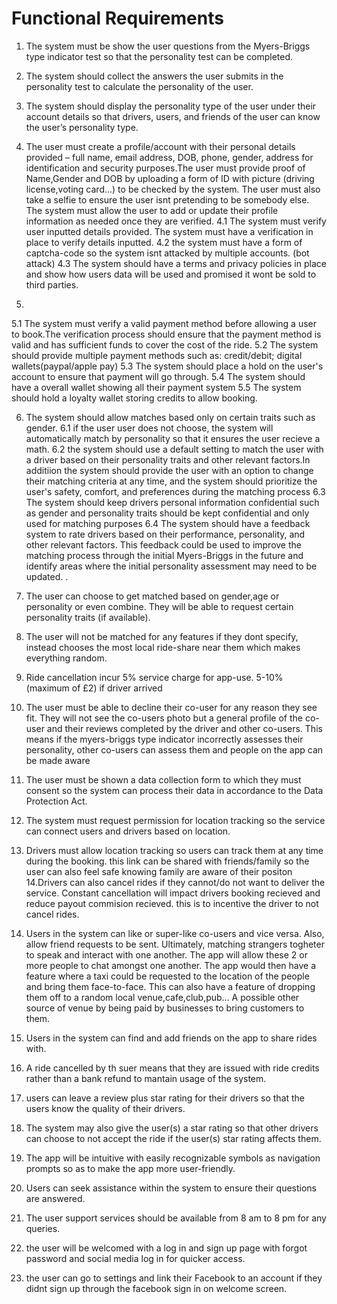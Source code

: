 # Functional Requirements
1. The system  must be show the user questions from the Myers-Briggs type indicator test so that the personality test can be completed.
2. The system should collect the answers the user submits in the personality test to calculate the personality of the user.
3. The system should display the personality type of the user under their account details so that drivers, users, and friends of the user can know the user’s personality type. 
4. The user must create a profile/account with their personal details provided – full name, email address, DOB, phone, gender, address for identification and security purposes.The user must provide proof of Name,Gender and DOB by uploading a form of ID with picture (driving license,voting card...) to be checked by the system. The user must also take a selfie to ensure the user isnt pretending to be somebody else. The system must allow the user to add or update their profile information as needed once they are verified.
4.1 The system must verify user inputted details provided. The system must have a verification in place to verify details inputted. 
4.2 the system must have a form of captcha-code so the system isnt attacked by multiple accounts. (bot attack)
4.3 The system should have a terms and privacy policies in place and show how users data will be used and promised it wont be sold to third parties.


5.
 
5.1 The system must verify a valid payment method before allowing a user to book.The verification process should ensure that the payment method is valid and has sufficient funds to cover the cost of the ride.
5.2 The system should provide multiple payment methods such as: credit/debit; digital wallets(paypal/apple pay)
5.3 The system should place a hold on the user's account to ensure that payment will go through.
5.4 The system should have a overall wallet showing all their payment system
5.5 The system should hold a loyalty wallet storing credits to allow booking.



6. The system should allow matches based only on certain traits such as gender. 
6.1 if the user user does not choose, the system will automatically match by personality so that it ensures the user recieve a math.
6.2 the system should use a default setting to match the user with a driver based on their personality traits and other relevant factors.In additiion the system should provide the user with an option to change their matching criteria at any time, and the system should prioritize the user's safety, comfort, and preferences during the matching process
6.3 The system should keep drivers personal information confidential such as gender and personality traits should be kept confidential and only used for matching purposes
6.4 The system should have a feedback system to rate drivers based on their performance, personality, and other relevant factors. This feedback could be used to improve the matching process through the initial Myers-Briggs in the future and identify areas where the initial personality assessment may need to be updated.  .
7. The user can choose to get matched based on  gender,age or personality or even combine. They will be able to request certain personality traits (if available). 
8. The user will not be matched for any features if they dont specify, instead chooses the most local ride-share near them which makes everything random.
9. Ride cancellation incur 5% service charge for app-use. 5-10% (maximum of £2) if driver arrived
10. The user must be able to decline their co-user for any reason they see fit. They will not see the co-users photo but a general profile of the co-user and their reviews completed by the driver and other co-users. This means if the myers-briggs type indicator incorrectly assesses their personality, other co-users can assess them and people on the app can be made aware
11. The user must be shown a data collection form to which they must consent so the system can process their data in accordance to the Data Protection Act.
12. The system must request permission for location tracking so the service can connect users and drivers based on location.
13. Drivers must allow location tracking so users can track them at any time during the booking. this link can be shared with friends/family so the user can also feel safe knowing family are aware of their positon 
14.Drivers can also cancel rides if they cannot/do not want to deliver the service. Constant cancellation will impact drivers booking recieved and reduce payout commision recieved. this is to incentive the driver to not cancel rides.  
15. Users in the system can like or super-like co-users and vice versa. Also, allow friend requests to be sent. Ultimately, matching strangers togheter to speak and interact with one another. The app will allow these 2 or more people to chat amongst one another. The app would then have a feature where a taxi could be requested to the location of the people and bring them face-to-face. This can also have a feature of dropping them off to a random local venue,cafe,club,pub... A possible other source of venue by being paid by businesses to bring customers to them. 
16. Users in the system can find and add friends on the app to share rides with.
17. A ride cancelled by th suer means that they are issued with ride credits rather than a bank refund to mantain usage of the system.
18. users can leave a review plus star rating for their drivers so that the users know the quality of their drivers.
19. The system may also give the user(s) a star rating so that other drivers can choose to not accept the ride if the user(s) star rating affects them. 

21. The app will be intuitive with easily recognizable symbols as navigation prompts so as to make the app more user-friendly.  
22. Users can seek assistance within the system to ensure their questions are answered.  
23. The user support services should be available from 8 am to 8 pm for any queries.
24. the user will be welcomed with a log in and sign up page with forgot password and social media log in for quicker access.
25. the user can go to settings and link their Facebook to an account if they didnt sign up through the facebook sign in on welcome screen. 
